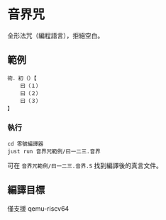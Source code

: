 # 音界咒

全形法咒（編程語言），拒絕空白。

## 範例

```音界
術．初（）【
    曰（１）
    曰（２）
    曰（３）
】
```

### 執行
```
cd 零號編譯器
just run 音界咒範例/曰一二三.音界
```

可在 `音界咒範例/曰一二三.音界.S` 找到編譯後的真言文件。

## 編譯目標
僅支援 qemu-riscv64

